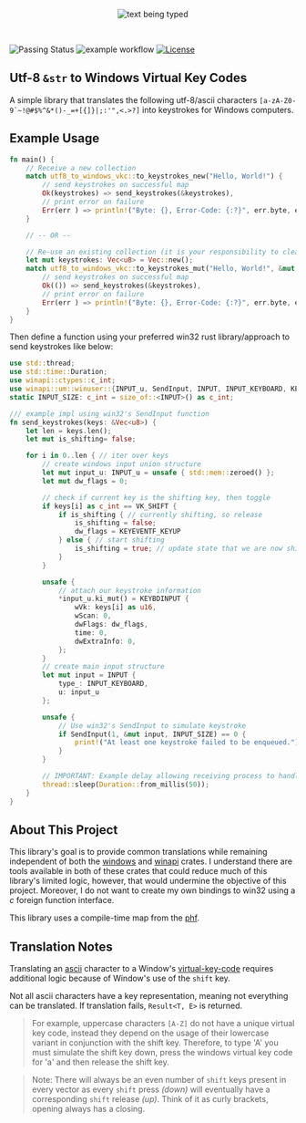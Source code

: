 <p align="center">
    <img src="https://github.com/user-attachments/assets/c281a87f-24f4-44ad-8922-f263bbe8c642" alt="text being typed"/>
</p>

<br/>

![Passing Status](https://github.com/Chase-William/utf8-to-windows-vkc/actions/workflows/build.yml/badge.svg)
![example workflow](https://github.com/Chase-William/utf8-to-windows-vkc/actions/workflows/test.yml/badge.svg)
[![License](https://img.shields.io/github/license/Chase-William/utf8-to-windows-vkc?color=594ae2&logo=github&style=flat-square)](https://github.com/Chase-William/utf8-to-windows-vkc/blob/main/LICENSE)
## Utf-8 `&str` to Windows Virtual Key Codes

A simple library that translates the following utf-8/ascii characters <code>[a-zA-Z0-9&#96;~!@#$%^&*()-_=+[{]}\|;:'",<.>?]</code> into keystrokes for Windows computers.

## Example Usage

```rs
fn main() {
    // Receive a new collection
    match utf8_to_windows_vkc::to_keystrokes_new("Hello, World!") {
        // send keystrokes on successful map
        Ok(keystrokes) => send_keystrokes(&keystrokes),
        // print error on failure
        Err(err ) => println!("Byte: {}, Error-Code: {:?}", err.byte, err.error_code)
    }

    // -- OR --

    // Re-use an existing collection (it is your responsibility to clear when appropriate)
    let mut keystrokes: Vec<u8> = Vec::new();
    match utf8_to_windows_vkc::to_keystrokes_mut("Hello, World!", &mut keystrokes) {
        // send keystrokes on successful map
        Ok(()) => send_keystrokes(&keystrokes),
        // print error on failure
        Err(err ) => println!("Byte: {}, Error-Code: {:?}", err.byte, err.error_code)
    }
}
```

Then define a function using your preferred win32 rust library/approach to send keystrokes like below:

```rs
use std::thread;
use std::time::Duration;
use winapi::ctypes::c_int;
use winapi::um::winuser::{INPUT_u, SendInput, INPUT, INPUT_KEYBOARD, KEYBDINPUT, KEYEVENTF_KEYUP, VK_SHIFT};
static INPUT_SIZE: c_int = size_of::<INPUT>() as c_int;

/// example impl using win32's SendInput function
fn send_keystrokes(keys: &Vec<u8>) {
    let len = keys.len();
    let mut is_shifting= false;

    for i in 0..len { // iter over keys
        // create windows input union structure
        let mut input_u: INPUT_u = unsafe { std::mem::zeroed() };
        let mut dw_flags = 0;

        // check if current key is the shifting key, then toggle
        if keys[i] as c_int == VK_SHIFT {
            if is_shifting { // currently shifting, so release
                is_shifting = false;
                dw_flags = KEYEVENTF_KEYUP
            } else { // start shifting
                is_shifting = true; // update state that we are now shifting
            }
        }

        unsafe {
            // attach our keystroke information
            *input_u.ki_mut() = KEYBDINPUT {
                wVk: keys[i] as u16,
                wScan: 0,
                dwFlags: dw_flags,
                time: 0,
                dwExtraInfo: 0,
            };
        }
        // create main input structure
        let mut input = INPUT {
            type_: INPUT_KEYBOARD,
            u: input_u
        };

        unsafe {
            // Use win32's SendInput to simulate keystroke
            if SendInput(1, &mut input, INPUT_SIZE) == 0 {
                print!("At least one keystroke failed to be enqueued.");
            }
        }

        // IMPORTANT: Example delay allowing receiving process to handle keystrokes before receiving more
        thread::sleep(Duration::from_millis(50));
    }
}
```

## About This Project

This library's goal is to provide common translations while remaining independent of both the [windows](https://crates.io/crates/windows) and [winapi](https://crates.io/crates/winapi) crates. I understand there are tools available in both of these crates that could reduce much of this library's limited logic, however, that would undermine the objective of this project. Moreover, I do not want to create my own bindings to win32 using a _c_ foreign function interface.

This library uses a compile-time map from the [phf](https://docs.rs/phf/latest/phf/).

## Translation Notes

Translating an [ascii](https://www.ascii-code.com/) character to a Window's [virtual-key-code](https://learn.microsoft.com/en-us/windows/win32/inputdev/virtual-key-codes) requires additional logic because of Window's use of the `shift` key.

Not all ascii characters have a key representation, meaning not everything can be translated. If translation fails, `Result<T, E>` is returned.

> For example, uppercase characters `[A-Z]` do not have a unique virtual key code, instead they depend on the usage of their lowercase variant in conjunction with the shift key. Therefore, to type 'A' you must simulate the shift key down, press the windows virtual key code for 'a' and then release the shift key.

> Note: There will always be an even number of `shift` keys present in every vector as every `shift` press _(down)_ will eventually have a corresponding `shift` release _(up)_. Think of it as curly brackets, opening always has a closing.
